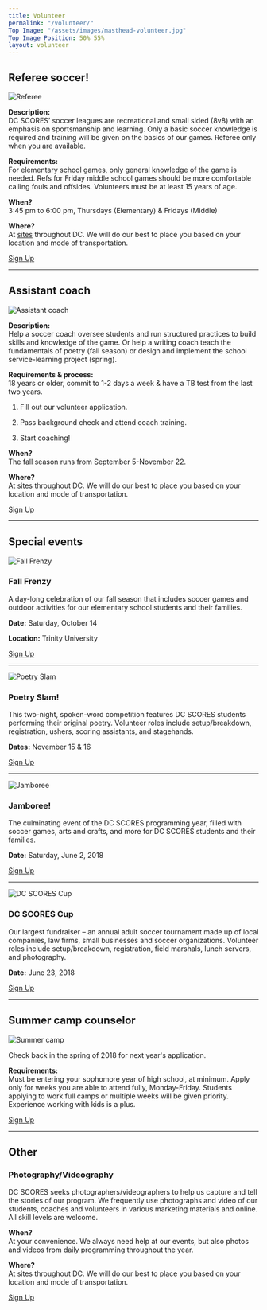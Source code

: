 ```yaml
---
title: Volunteer
permalink: "/volunteer/"
Top Image: "/assets/images/masthead-volunteer.jpg"
Top Image Position: 50% 55%
layout: volunteer
---
```


<span id="volunteer-referee"></span>

## Referee soccer!

![Referee](/uploads/volunteer-referee-float-left.jpg)

**Description:**\
DC SCORES’ soccer leagues are recreational and small sided (8v8) with an emphasis on sportsmanship and learning. ​Only a basic soccer knowledge is required and training will be given on the basics of our games.  Referee only when you are available.

**Requirements:**\
For elementary school games, only general knowledge of the game is needed.
Refs for Friday middle school games should be more comfortable calling fouls and offsides.
​Volunteers must be at least 15 years of age.

**When?**\
3:45 pm to 6:00 pm, Thursdays (Elementary) & Fridays (Middle)

**Where?**\
At <a href="/our-program/program-sites/" target="_blank">sites</a> throughout DC. We will do our best to place you based on your location and mode of transportation.

<a href="http://www.americascores.org/affiliates/dc/volunteer/volunteerapplication" class="Article-contentButton" target="_blank">
<i class="Icon  Icon-document"></i>
Sign Up
</a>

---

<span id="volunteer-assistant-coach"></span>

## Assistant coach

![Assistant coach](/uploads/volunteer-assistant-coach-float-left.jpg)

**Description:**\
Help a soccer coach oversee students and run structured practices to build skills and knowledge of the game. Or help a writing coach teach the fundamentals of poetry (fall season) or design and implement the school service-learning project (spring).

**Requirements & process:**\
18 years or older, commit to 1-2 days a week & have a TB test from the last two years.

1. Fill out our volunteer application.

2. Pass background check and attend coach training.

3. Start coaching!

**When?**\
The fall season runs from September 5-November 22.

**Where?**\
At <a href="/our-program/program-sites/" target="_blank">sites</a> throughout DC. We will do our best to place you based on your location and mode of transportation.

<a href="http://www.americascores.org/affiliates/dc/volunteer/volunteerapplication" class="Article-contentButton" target="_blank">
<i class="Icon  Icon-document"></i>
Sign Up
</a>

---

<span id="volunteer-special-events"></span>

## Special events

![Fall Frenzy](/uploads/volunteer-fall-frenzy-float-left-small.jpg)

### Fall Frenzy

A day-long celebration of our fall season that includes soccer games and outdoor activities for our elementary school students and their families.

**Date:** Saturday, October 14

**Location:** Trinity University

<a href="[http://events.constantcontact.com/register/event?llr=sr4zb7aab&oeidk=a07eejpmh98f4413586](http://www.google.com/url?q=http%3A%2F%2Fevents.constantcontact.com%2Fregister%2Fevent%3Fllr%3Dsr4zb7aab%26oeidk%3Da07eejpmh98f4413586&sa=D&sntz=1&usg=AFQjCNFdb2h1-AjsPlB1eXzl2YdVK_IOdg)"></i>
Sign Up
</a>

---

![Poetry Slam](/uploads/volunteer-poetry-slam-float-right.jpg)

### Poetry Slam!

This two-night, spoken-word competition features DC SCORES students performing their original poetry. Volunteer roles include setup/breakdown, registration, ushers, scoring assistants, and stagehands.

**Dates:** November 15 & 16

<a href="http://www.americascores.org/affiliates/dc/volunteer/volunteerapplication" class="Article-contentButton" target="_blank">
<i class="Icon  Icon-document"></i>
Sign Up
</a>

---

![Jamboree](/uploads/volunteer-jamboree-float-left-small.jpg)

### Jamboree!

The culminating event of the DC SCORES programming year, filled with soccer games, arts and crafts, and more for DC SCORES students and their families.

**Date:** Saturday, June 2, 2018

<a href="http://www.americascores.org/affiliates/dc/volunteer/volunteerapplication" class="Article-contentButton" target="_blank">
<i class="Icon  Icon-document"></i>
Sign Up
</a>

---

![DC SCORES Cup](/uploads/volunteer-scores-cup-float-right.jpg)

### DC SCORES Cup

Our largest fundraiser – an annual adult soccer tournament made up of local companies, law firms, small businesses and soccer organizations. Volunteer roles include setup/breakdown, registration, field marshals, lunch servers, and photography.

**Date:** June 23, 2018

<a href="http://www.americascores.org/affiliates/dc/volunteer/volunteerapplication" class="Article-contentButton" target="_blank">
<i class="Icon  Icon-document"></i>
Sign Up
</a>

---

<span id="volunteer-summer-camp"></span>

## Summer camp counselor

![Summer camp](/uploads/volunteer-summer-camp-float-left.jpg)

Check back in the spring of 2018 for next year's application.

**Requirements:**\
Must be entering your sophomore year of high school, at minimum.
Apply only for weeks you are able to attend fully, Monday-Friday.
Students applying to work full camps or multiple weeks will be given priority.
Experience working with kids is a plus.

<a href="http://www.americascores.org/affiliates/dc/volunteer/volunteerapplication" class="Article-contentButton" target="_blank">
<i class="Icon  Icon-document"></i>
Sign Up
</a>

---

<span id="volunteer-other"></span>

## Other

### Photography/Videography

DC SCORES seeks photographers/videographers to help us capture and tell the stories of our program. We frequently use photographs and video of our students, coaches and volunteers in various marketing materials and online. All skill levels are welcome.

**When?**\
At your convenience. We always need help at our events, but also photos and videos from daily programming throughout the year.

**Where?**\
At sites throughout DC. We will do our best to place you based on your location and mode of transportation.

<a href="http://www.americascores.org/affiliates/dc/volunteer/volunteerapplication" class="Article-contentButton" target="_blank">
<i class="Icon  Icon-document"></i>
Sign Up
</a>